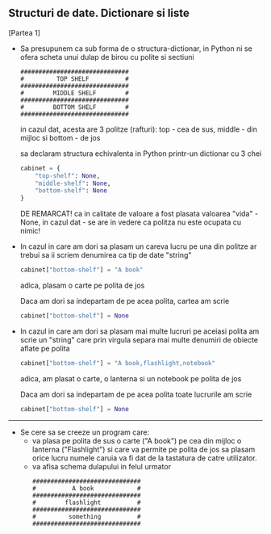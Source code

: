 ## Structuri de date. Dictionare si liste

[Partea 1]

* Sa presupunem ca sub forma de o structura-dictionar, in Python ni se ofera scheta unui dulap de birou cu polite si sectiuni

  ```
  ##############################
  #         TOP SHELF          #
  ##############################
  #        MIDDLE SHELF        #
  ##############################
  #        BOTTOM SHELF        #
  ##############################
  ```
  in cazul dat, acesta are 3 politze (rafturi): top - cea de sus, middle - din mijloc si bottom - de jos

  sa declaram structura echivalenta in Python  printr-un dictionar cu 3 chei
  ```python
  cabinet = {
      "top-shelf": None,
      "middle-shelf": None,
      "bottom-shelf": None
  }
  ```
  DE REMARCAT! ca in calitate de valoare a fost plasata valoarea "vida" - None, in cazul dat - se are in vedere ca politza nu este ocupata cu nimic!

* In cazul in care am dori sa plasam un careva lucru pe una din politze ar trebui sa ii scriem denumirea ca tip de date "string"
  
  ```python
  cabinet["bottom-shelf"] = "A book"
  ``` 
  adica, plasam o carte pe polita de jos

  Daca am dori sa indepartam de pe acea polita, cartea am scrie
  ```python
  cabinet["bottom-shelf"] = None
  ```

* In cazul in care am dori sa plasam mai multe lucruri pe aceiasi polita am scrie un "string" care prin virgula separa mai multe denumiri de obiecte aflate pe polita
  
  ```python
  cabinet["bottom-shelf"] = "A book,flashlight,notebook"
  ``` 
  adica, am plasat o carte, o lanterna si un notebook pe polita de jos

  Daca am dori sa indepartam de pe acea polita toate lucrurile am scrie
  ```python
  cabinet["bottom-shelf"] = None
  ```
---

* Se cere sa se creeze un program care:
  * va plasa pe polita de sus o carte ("A book") pe cea din mijloc o lanterna ("Flashlight") si care va permite pe polita de jos sa plasam orice lucru numele caruia va fi dat de la tastatura de catre utilizator.
  * va afisa schema dulapului in felul urmator
    ```
    ##############################
    #          A book            #
    ##############################
    #        flashlight          #
    ##############################
    #         something          #
    ##############################
    ``` 